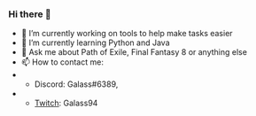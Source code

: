 ### Hi there 👋

- 🔭 I’m currently working on tools to help make tasks easier
- 🌱 I’m currently learning Python and Java
- 💬 Ask me about Path of Exile, Final Fantasy 8 or anything else
- 📫 How to contact me: 
- - Discord: Galass#6389, 
- - [Twitch](https://www.twitch.tv/galass94): Galass94
